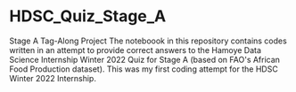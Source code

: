 # HDSC_Quiz_Stage_A
Stage A Tag-Along Project
The noteboook in this repository contains codes written in an attempt to provide correct answers to the Hamoye Data Science Internship Winter 2022 Quiz for Stage A (based on FAO's African Food Production dataset).
This was my first coding attempt for the HDSC Winter 2022 Internship.
